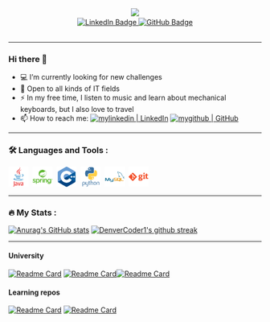 <div id="header" align="center">
  <img src="https://media.giphy.com/media/RkX2zcpO79EAf82ESl/giphy.gif" width="200"/>
  <div id="badges">
    <a href="https://www.linkedin.com/in/aleksandra-nadzieja/">
      <img src="https://img.shields.io/badge/LinkedIn-blue?style=for-the-badge&logo=linkedin&logoColor=white" alt="LinkedIn Badge"/>
    </a>
    <a href="https://github.com/a-leandra">
      <img src="https://img.shields.io/badge/GitHub-grey?style=for-the-badge&logo=github&logoColor=white" alt="GitHub Badge"/>
    </a>
  </div>
  <img src="https://komarev.com/ghpvc/?username=a-leandra&style=flat-square&color=blue" alt=""/>
</div>

---

### Hi there 👋

- :computer: I’m currently looking for new challenges
- 🌱 Open to all kinds of IT fields 
- :zap: In my free time, I listen to music and learn about mechanical keyboards, but I also love to travel
- :mailbox: How to reach me: [<img alt="mylinkedin | LinkedIn" width="20" src="https://www.svgrepo.com/show/303299/linkedin-icon-2-logo.svg" />][linkedin] [<img alt="mygithub | GitHub" width="20" src="https://www.svgrepo.com/show/217753/github.svg" />][github]

---

### :hammer_and_wrench: Languages and Tools :
<div>
  <img src="https://github.com/devicons/devicon/blob/master/icons/java/java-original-wordmark.svg" title="Java" alt="Java" width="40" height="40"/>&nbsp;
  <img src="https://github.com/devicons/devicon/blob/master/icons/spring/spring-original-wordmark.svg" title="Spring" alt="Spring" width="40" height="40"/>&nbsp;
  <img src="https://github.com/devicons/devicon/blob/master/icons/cplusplus/cplusplus-original.svg" title="C++"  alt="C++" width="40" height="40"/>&nbsp;
  <img src="https://github.com/devicons/devicon/blob/master/icons/python/python-original-wordmark.svg" title="Python"  alt="Python" width="40" height="40"/>&nbsp;
  <img src="https://github.com/devicons/devicon/blob/master/icons/mysql/mysql-original-wordmark.svg" title="MySQL"  alt="MySQL" width="40" height="40"/>&nbsp;
  <img src="https://github.com/devicons/devicon/blob/master/icons/git/git-plain-wordmark.svg" title="Git" **alt="Git" width="40" height="40"/>
</div>

---

### :fire: My Stats :

[![Anurag's GitHub stats](https://github-readme-stats.vercel.app/api?username=a-leandra&theme=github_dark)](https://github.com/anuraghazra/github-readme-stats)
[![DenverCoder1's github streak](https://github-readme-streak-stats.herokuapp.com/?user=a-leandra&theme=github-dark-blue)](https://github.com/DenverCoder1/github-readme-streak-stats)

---

#### University
[![Readme Card](https://github-readme-stats.vercel.app/api/pin/?username=a-leandra&repo=checkers-AI&theme=github_dark)](https://github.com/a-leandra/checkers-AI)
[![Readme Card](https://github-readme-stats.vercel.app/api/pin/?username=a-leandra&repo=movies-browser&theme=github_dark)](https://github.com/a-leandra/movies-browser)[![Readme Card](https://github-readme-stats.vercel.app/api/pin/?username=a-leandra&repo=bsk-project&theme=github_dark)](https://github.com/a-leandra/bsk-project)

#### Learning repos
[![Readme Card](https://github-readme-stats.vercel.app/api/pin/?username=a-leandra&repo=coding-interview-university&theme=github_dark)](https://github.com/a-leandra/coding-interview-university)
[![Readme Card](https://github-readme-stats.vercel.app/api/pin/?username=a-leandra&repo=coding-problems&theme=github_dark)](https://github.com/a-leandra/coding-problems)

[linkedin]: https://www.linkedin.com/in/aleksandra-nadzieja/
[github]: https://github.com/a-leandra
